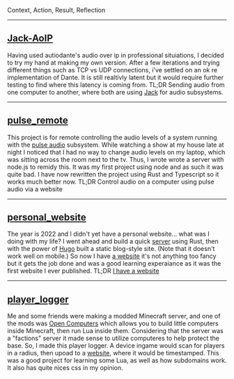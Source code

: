 
Context, Action, Result, Reflection

___
## [Jack-AoIP](https://github.com/Rushmore75/Jack-AoIP)
Having used autiodante's audio over ip in professional situiations, I decided to try my hand at making my own version. After a few iterations and trying different things such as TCP vs UDP connections, i've settled on an ok re implementation of Dante. It is still realtivly latent but it would require further testing to find where this latency is coming from.
TL;DR
Sending audio from one computer to another, where both are using [Jack](https://github.com/jackaudio/jack2) for audio subsystems.

___
## [pulse_remote](https://github.com/Rushmore75/pulse_remote)
This project is for remote controlling the audio levels of a system running with the [pulse audio](https://wiki.archlinux.org/title/PulseAudio) subsystem. While watching a show at my house late at night I noticed that I had no way to change audio levels on my laptop, which was sitting across the room next to the tv. Thus, I wrote wrote a server with node.js to remidy this. It was my first project using node and as such it was quite bad. I have now rewritten the project using Rust and Typescript so it works much better now.
TL;DR
Control audio on a computer using pulse audio via a website

___
## [personal_website](https://github.com/Rushmore75/personal_website)
The year is 2022 and I didn't yet have a personal website... what was I doing with my life? I went ahead and build a quick [server](https://github.com/Rushmore75/personal_website_server/) using Rust, then with the power of [Hugo](https://gohugo.io/) built a static blog-style site. (Note that it doesn't work well on mobile.) So now I have [a website](https://oliveratkinson.net) it's not anything too fancy but it gets the job done and was a good learning experaiance as it was the first website I ever published.
TL;DR
[I have a website](https://oliveratkinson.net)

___
## [player_logger](https://github.com/Rushmore75/player_logger)
Me and some friends were making a modded Minecraft server, and one of the mods was [Open Computers](https://www.curseforge.com/minecraft/mc-mods/opencomputers) which allows you to build little computers inside Minecraft, then run Lua inside them. Considering that the server was a "factions" server it made sense to utilize computeres to help protect the base. So, I made this player logger. A device ingame would scan for players in a radius, then upoad to a [website](https://friendlyfire.oliveratkinson.net/), where it would be timestamped. This was a good project for learning some Lua, as well as how subdomains work. It also has quite nices css in my opinion.

